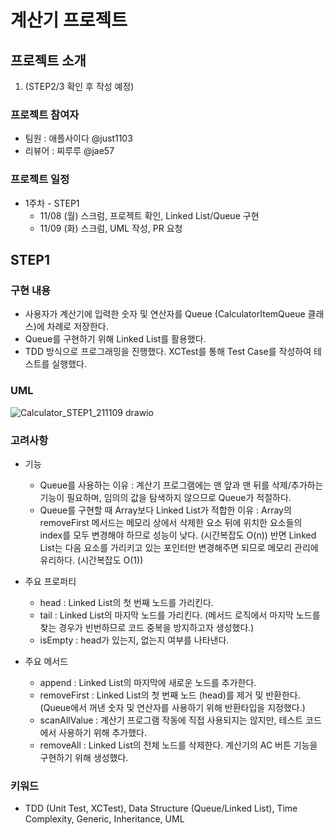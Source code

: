 # 계산기 프로젝트

## 프로젝트 소개
1. (STEP2/3 확인 후 작성 예정)

### 프로젝트 참여자
   - 팀원 : 애플사이다 @just1103
   - 리뷰어 : 찌루루 @jae57

### 프로젝트 일정
* 1주차 - STEP1
   - 11/08 (월) 스크럼, 프로젝트 확인, Linked List/Queue 구현
   - 11/09 (화) 스크럼, UML 작성, PR 요청

## STEP1
### 구현 내용
- 사용자가 계산기에 입력한 숫자 및 연산자를 Queue (CalculatorItemQueue 클래스)에 차례로 저장한다.
- Queue를 구현하기 위해 Linked List를 활용했다.
- TDD 방식으로 프로그래밍을 진행했다. XCTest를 통해 Test Case를 작성하여 테스트를 실행했다.

### UML
![Calculator_STEP1_211109 drawio](https://user-images.githubusercontent.com/70856586/140907304-a4874c4e-8925-4ccb-9110-16b0c0974c94.png)

### 고려사항
* 기능
   - Queue를 사용하는 이유 : 계산기 프로그램에는 맨 앞과 맨 뒤를 삭제/추가하는 기능이 필요하며, 임의의 값을 탐색하지 않으므로 Queue가 적절하다.
   - Queue를 구현할 때 Array보다 Linked List가 적합한 이유 : Array의 removeFirst 메서드는 메모리 상에서 삭제한 요소 뒤에 위치한 요소들의 index를 모두 변경해야 하므로 성능이 낮다. (시간복잡도 O(n)) 반면 Linked List는 다음 요소를 가리키고 있는 포인터만 변경해주면 되므로 메모리 관리에 유리하다. (시간복잡도 O(1))

* 주요 프로퍼티
   - head : Linked List의 첫 번째 노드를 가리킨다.
   - tail : Linked List의 마지막 노드를 가리킨다. (메서드 로직에서 마지막 노드를 찾는 경우가 빈번하므로 코드 중복을 방지하고자 생성했다.)
   - isEmpty : head가 있는지, 없는지 여부를 나타낸다.

* 주요 메서드
   - append : Linked List의 마지막에 새로운 노드를 추가한다.
   - removeFirst : Linked List의 첫 번째 노드 (head)를 제거 및 반환한다. (Queue에서 꺼낸 숫자 및 연산자를 사용하기 위해 반환타입을 지정했다.)
   - scanAllValue : 계산기 프로그램 작동에 직접 사용되지는 않지만, 테스트 코드에서 사용하기 위해 추가했다. 
   - removeAll : Linked List의 전체 노드를 삭제한다. 계산기의 AC 버튼 기능을 구현하기 위해 생성했다.

### 키워드
- TDD (Unit Test, XCTest), Data Structure (Queue/Linked List), Time Complexity, Generic, Inheritance, UML

